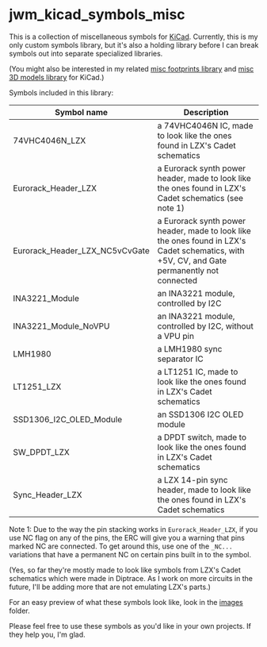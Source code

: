 jwm_kicad_symbols_misc
======================

This is a collection of miscellaneous symbols for [KiCad](https://kicad.org). Currently, this is my only custom symbols library, but it's also a holding library before I can break symbols out into separate specialized libraries.

(You might also be interested in my related [misc footprints library](https://github.com/joem/jwm_kicad_footprints_misc.pretty) and [misc 3D models library](https://github.com/joem/jwm_kicad_3dmodels_misc.3dshapes) for KiCad.)

Symbols included in this library:

Symbol name | Description
----------- | -----------
74VHC4046N_LZX | a 74VHC4046N IC, made to look like the ones found in LZX's Cadet schematics
Eurorack_Header_LZX | a Eurorack synth power header, made to look like the ones found in LZX's Cadet schematics (see note 1)
Eurorack_Header_LZX_NC5vCvGate | a Eurorack synth power header, made to look like the ones found in LZX's Cadet schematics, with +5V, CV, and Gate permanently not connected
INA3221_Module | an INA3221 module, controlled by I2C
INA3221_Module_NoVPU | an INA3221 module, controlled by I2C, without a VPU pin
LMH1980 | a LMH1980 sync separator IC
LT1251_LZX | a LT1251 IC, made to look like the ones found in LZX's Cadet schematics
SSD1306_I2C_OLED_Module | an SSD1306 I2C OLED module
SW_DPDT_LZX | a DPDT switch, made to look like the ones found in LZX's Cadet schematics
Sync_Header_LZX | a LZX 14-pin sync header, made to look like the ones found in LZX's Cadet schematics

Note 1: Due to the way the pin stacking works in `Eurorack_Header_LZX`, if you use NC flag on any of the pins, the ERC will give you a warning that pins marked NC are connected. To get around this, use one of the `_NC...` variations that have a permanent NC on certain pins built in to the symbol.

(Yes, so far they're mostly made to look like symbols from LZX's Cadet schematics which were made in Diptrace. As I work on more circuits in the future, I'll be adding more that are not emulating LZX's parts.)

For an easy preview of what these symbols look like, look in the [images](images/) folder.

Please feel free to use these symbols as you'd like in your own projects. If they help you, I'm glad.


